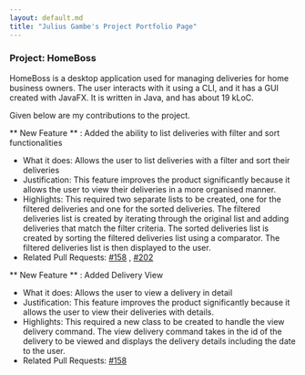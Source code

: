 ```yaml
---
layout: default.md
title: "Julius Gambe's Project Portfolio Page"
---
```


### Project: HomeBoss

HomeBoss is a desktop application used for managing deliveries for home business owners.
The user interacts with it using a CLI, and it has a GUI created with JavaFX.
It is written in Java, and has about 19 kLoC.

Given below are my contributions to the project.

** New Feature ** : Added the ability to list deliveries with filter and sort functionalities

* What it does: Allows the user to list deliveries with a filter and sort their deliveries
* Justification: This feature improves the product significantly because it allows the user to view their deliveries
  in a more organised manner.
* Highlights: This required two separate lists to be created, one for the filtered deliveries and one for the sorted
  deliveries. The filtered deliveries list is created by iterating through the original list and adding deliveries that
  match the filter criteria. The sorted deliveries list is created by sorting the filtered deliveries list using a
  comparator. The filtered deliveries list is then displayed to the user.
* Related Pull Requests: [\#158](https://github.com/AY2324S1-CS2103T-T13-3/tp/pull/158)
  , [#202](https://github.com/AY2324S1-CS2103T-T13-3/tp/pull/202)

** New Feature ** : Added Delivery View

* What it does: Allows the user to view a delivery in detail
* Justification: This feature improves the product significantly because it allows the user to view their deliveries
  with details.
* Highlights: This required a new class to be created to handle the view delivery command. The view delivery command
  takes in the id of the delivery to be viewed and displays the delivery details including the date to the user.
* Related Pull Requests: [\#158](https://github.com/AY2324S1-CS2103T-T13-3/tp/pull/158)



